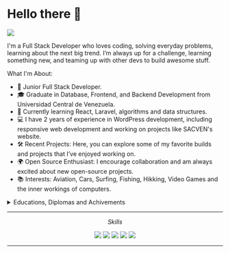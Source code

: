 # Hello there 👋

![](https://github.com/halfrost/halfrost/blob/master/icons/header_.png)

I'm a Full Stack Developer who loves coding, solving everyday problems, learning about the next big trend. I’m always up for a challenge, learning something new, and teaming up with other devs to build awesome stuff.

What I'm About:
* 💼 Junior Full Stack Developer.
* 🎓 Graduate in Database, Frontend, and Backend Development from Universidad Central de Venezuela.
* 🌱 Currently learning React, Laravel, algorithms and data structures.
* 💻 I have 2 years of experience in WordPress development, including responsive web development and working on projects like SACVEN's website.
* 🛠️ Recent Projects: Here, you can explore some of my favorite builds and projects that I’ve enjoyed working on.
* 🌍 Open Source Enthusiast: I encourage collaboration and am always excited about new open-source projects.
* 📚 Interests: Aviation, Cars, Surfing, Fishing, Hikking, Video Games and the inner workings of computers.


<details>
  <summary>Educations, Diplomas and Achivements</summary>
  <br>

<p align="center">
<a href= ""><img src="https://upload.wikimedia.org/wikipedia/commons/f/f4/Logo_Universidad_Central_de_Venezuela.svg" height="100" width="100"/></a>
<a href= ""><img src="[https://encrypted-tbn0.gstatic.com/images?q=tbn:ANd9GcSI_dzp9WBnt6DDU5MdpuZXS9DIgLrXgJUgpg&s](https://assets.bitdegree.org/online-learning-platforms/storage/media/freecodecamp-big.o.png?tr=w-250)" height="100" width="100"/></a>
<a href= ""><img src="https://encrypted-tbn0.gstatic.com/images?q=tbn:ANd9GcRiNvvrp13Wc3-oaOlzhqEJAFrpPFcTZpViSQ&s" height="100" width="100"/></a>
<img src="" height="100" width="100"/>
<a href= """ height="100" width="100"/></a>
<a href= ""><img src=""/></a>
</p>

<p align="center">
<img align="center" src="" />
<img align="center" src="" />
<img align="center" src="" />
</p>

</details>
  
<hr>
<p align="center">
  <i> Skills </i>

<p align="center">
<a href= ""><img src="https://img.shields.io/badge/HTML5-E34F26?style=for-the-badge&logo=html5&logoColor=white"/></a>
<a href= ""><img src="https://img.shields.io/badge/Bootstrap-563D7C?style=for-the-badge&logo=bootstrap&logoColor=white"/></a>
<a href= ""><img src="https://img.shields.io/badge/JavaScript-323330?style=for-the-badge&logo=javascript&logoColor=F7DF1E"/></a>
<a href= ""><img src="https://img.shields.io/badge/React_Native-20232A?style=for-the-badge&logo=react&logoColor=61DAFB"/></a>
<a href= ""><img src="https://img.shields.io/badge/laravel-%23FF2D20.svg?style=for-the-badge&logo=laravel&logoColor=white"/></a>
</p>

<p  align="center">
<!-- welcome -->

</p>

---

<!--

Here are some ideas to get you started:

- 🔭 I’m currently working on ...
- 🌱 I’m currently learning ...
- 👯 I’m looking to collaborate on ...
- 🤔 I’m looking for help with ...
- 💬 Ask me about ...
- 📫 How to reach me: ...
- ⚡ Fun fact: ...
-->
